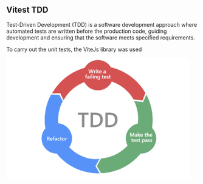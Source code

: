 <h2>Vitest TDD</h2>

<p>
    Test-Driven Development (TDD) is a software development approach where automated tests are written before the production code, guiding development and ensuring that the software meets specified requirements.
</p>
<p> To carry out the unit tests, the ViteJs library was used </p>

<img style="height:20rem" src='./vitest-TDD-README/TDD_image_representative.webp'>